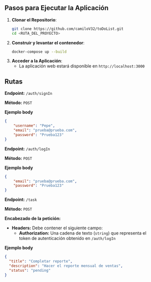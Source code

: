 
## Pasos para Ejecutar la Aplicación

1. **Clonar el Repositorio**:
   ```sh
   git clone https://github.com/camiloV32/toDoList.git
   cd <RUTA_DEL_PROYECTO>
   ```
2. **Construir y levantar el contenedor**:
   ```sh
   docker-compose up --build
   ```
3. **Acceder a la Aplicación**:
   - La aplicación web estará disponible en `http://localhost:3000`



## Rutas

**Endpoint:** `/auth/signIn`

**Método:** `POST`

**Ejemplo body**

```json
{
    "username": "Pepe",
    "email": "prueba@prueba.com",
    "password": "Prueba123"
}
```

**Endpoint:** `/auth/logIn`

**Método:** `POST`

**Ejemplo body**

```json
{
    "email": "prueba@prueba.com",
    "password": "Prueba123"
}
```


**Endpoint:** `/task`

**Método:** `POST`

**Encabezado de la petición:**
* **Headers:** Debe contener el siguiente campo:
	+ **Authorization:** Una cadena de texto (`string`) que representa el token de autenticación obtenido en `/auth/logIn`

**Ejemplo body**

```json
{
  "title": "Completar reporte",
  "description": "Hacer el reporte mensual de ventas",
  "status": "pending"
}

```